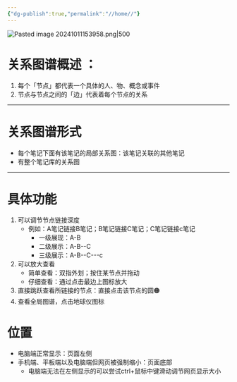 ```yaml
---
{"dg-publish":true,"permalink":"//home//"}
---
```


![Pasted image 20241011153958.png|500](/img/user/%E8%BF%90%E8%A1%8C%E6%9D%82/%E9%99%84%E4%BB%B6/Pasted%20image%2020241011153958.png)

# 关系图谱概述 ：
1. 每个「节点」都代表一个具体的人、物、概念或事件
2. 节点与节点之间的「边」代表着每个节点的关系
---
# 关系图谱形式
- 每个笔记下面有该笔记的局部关系图：该笔记关联的其他笔记
- 有整个笔记库的关系图
---
# 具体功能
1. 可以调节节点链接深度
	- 例如：A笔记链接B笔记；B笔记链接C笔记；C笔记链接c笔记
		- 一级展现：A-B
		- 二级展示：A-B--C
		- 三级展示：A-B--C---c
2. 可以放大查看
	- 简单查看：双指外划；按住某节点并拖动
	- 仔细查看：通过点击最边上图标放大
3. 直接跳跃查看所链接的节点：直接点击该节点的圆🟠
4. 查看全局图谱，点击地球仪图标
# 位置
- 电脑端正常显示：页面左侧
- 手机端、平板端以及电脑端但网页被强制缩小：页面底部
	- 电脑端无法在左侧显示的可以尝试ctrl+鼠标中键滑动调节网页显示大小